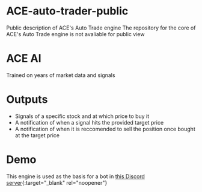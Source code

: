 # ACE-auto-trader-public
Public description of ACE's Auto Trade engine
The repository for the core of ACE's Auto Trade engine is not avaliable for public view

# ACE AI
Trained on years of market data and signals

# Outputs
- Signals of a specific stock and at which price to buy it
- A notification of when a signal hits the provided target price
- A notification of when it is reccomended to sell the position once bought at the target price

# Demo
This engine is used as the basis for a bot in [this Discord server](https://discord.gg/CPPnszp2v3){:target="_blank" rel="noopener"}
